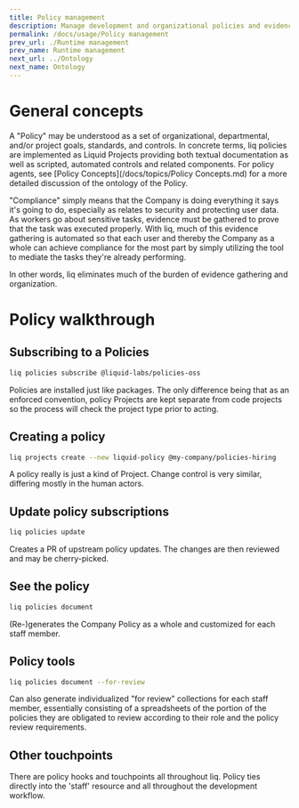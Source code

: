 ```yaml
---
title: Policy management
description: Manage development and organizational policies and evidence.
permalink: /docs/usage/Policy management
prev_url: ./Runtime management
prev_name: Runtime management
next_url: ../Ontology
next_name: Ontology
---
```


# General concepts

A "Policy" may be understood as a set of organizational, departmental, and/or project goals, standards, and controls. In concrete terms, liq policies are implemented as Liquid Projects providing both textual documentation as well as scripted, automated controls and related components. For policy agents, see [Policy Concepts](/docs/topics/Policy Concepts.md) for a more detailed discussion of the ontology of the Policy.

"Compliance" simply means that the Company is doing everything it says it's going to do, especially as relates to security and protecting user data. As workers go about sensitive tasks, evidence must be gathered to prove that the task was executed properly. With liq, much of this evidence gathering is automated so that each user and thereby the Company as a whole can achieve compliance for the most part by simply utilizing the tool to mediate the tasks they're already performing.

In other words, liq eliminates much of the burden of evidence gathering and organization.

# Policy walkthrough

## Subscribing to a Policies
```bash
liq policies subscribe @liquid-labs/policies-oss
```
Policies are installed just like packages. The only difference being that as an enforced convention, policy Projects are kept separate from code projects so the process will check the project type prior to acting.

## Creating a policy
```bash
liq projects create --new liquid-policy @my-company/policies-hiring
```
A policy really is just a kind of Project. Change control is very similar, differing mostly in the human actors.

## Update policy subscriptions
```bash
liq policies update
```
Creates a PR of upstream policy updates. The changes are then reviewed and may be cherry-picked.

## See the policy
```bash
liq policies document
```
(Re-)generates the Company Policy as a whole and customized for each staff member.

## Policy tools
```bash
liq policies document --for-review
```
Can also generate individualized "for review" collections for each staff member, essentially consisting of a spreadsheets of the portion of the policies they are obligated to review according to their role and the policy review requirements.

## Other touchpoints

There are policy hooks and touchpoints all throughout liq. Policy ties directly into the 'staff' resource and all throughout the development workflow.
